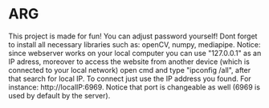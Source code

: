 # ARG
This project is made for fun! You can adjust password yourself! Dont forget to install all necessary libraries such as: openCV, numpy, mediapipe. Notice: since webserver works on your local computer you can use "127.0.0.1" as an IP adress, moreover to access the website from another device (which is connected to your local network) open cmd and type "ipconfig /all", after that search for local IP. To connect just use the IP address you found. For instance: http://localIP:6969. Notice that port is changeable as well (6969 is used by default by the server).
